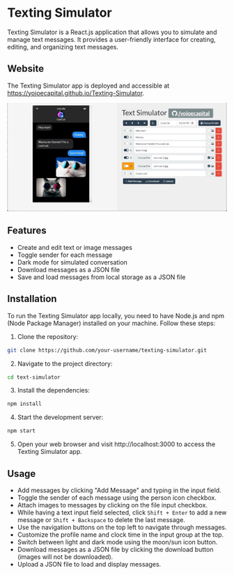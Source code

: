 # Texting Simulator

Texting Simulator is a React.js application that allows you to simulate and manage text messages. It provides a user-friendly interface for creating, editing, and organizing text messages.

## Website

The Texting Simulator app is deployed and accessible at https://yojoecapital.github.io/Texting-Simulator.

![demo](images/demo.jpg)

## Features

- Create and edit text or image messages
- Toggle sender for each message
- Dark mode for simulated conversation
- Download messages as a JSON file
- Save and load messages from local storage as a JSON file

## Installation

To run the Texting Simulator app locally, you need to have Node.js and npm (Node Package Manager) installed on your machine. Follow these steps:

1. Clone the repository:

```bash
git clone https://github.com/your-username/texting-simulator.git
```

2. Navigate to the project directory:

```bash
cd text-simulator
```

3. Install the dependencies:

```bash
npm install
```

4. Start the development server:

```bash
npm start
```

5. Open your web browser and visit http://localhost:3000 to access the Texting Simulator app.

## Usage

- Add messages by clicking "Add Message" and typing in the input field.
- Toggle the sender of each message using the person icon checkbox.
- Attach images to messages by clicking on the file input checkbox.
- While having a text input field selected, click `Shift + Enter` to add a new message or `Shift + Backspace` to delete the last message.
- Use the navigation buttons on the top left to navigate through messages.
- Customize the profile name and clock time in the input group at the top.
- Switch between light and dark mode using the moon/sun icon button.
- Download messages as a JSON file by clicking the download button (images will not be downloaded).
- Upload a JSON file to load and display messages.